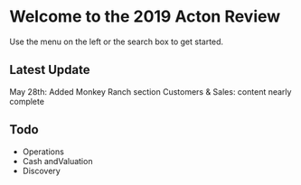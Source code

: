 # Welcome to the 2019 Acton Review

Use the menu on the left or the search box to get started.

## Latest Update

May 28th: Added Monkey Ranch section
Customers & Sales: content nearly complete

## Todo

- Operations
- Cash andValuation
- Discovery

